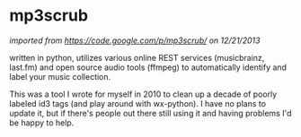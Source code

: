 mp3scrub
========

*imported from https://code.google.com/p/mp3scrub/ on 12/21/2013*

written in python, utilizes various online REST services (musicbrainz, last.fm) and open source audio tools (ffmpeg) to automatically identify and label your music collection.

This was a tool I wrote for myself in 2010 to clean up a decade of poorly labeled id3 tags (and play around with wx-python). I have no plans to update it, but if there's people out there still using it and having problems I'd be happy to help.
